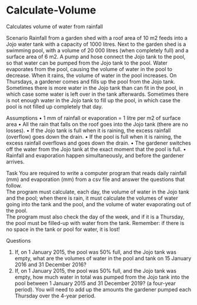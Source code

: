 # Calculate-Volume
Calculates volume of water from rainfall

Scenario
Rainfall from a garden shed with a roof area of 10 m2 feeds into a Jojo water tank with a capacity of 1000 litres.
Next to the garden shed is a swimming pool, with a volume of 20 000 litres (when completely full) and a surface area of 6 m2.
A pump and hose connect the Jojo tank to the pool, so that water can be pumped from the Jojo tank to the pool.
Water evaporates from the pool, causing the volume of water in the pool to decrease.  When it rains, the volume of water in the pool increases.
On Thursdays, a gardener comes and fills up the pool from the Jojo tank.  Sometimes there is more water in the Jojo tank than can fit in the pool, 
in which case some water is left over in the tank afterwards.  Sometimes there is not enough water in the Jojo tank to fill up the pool, in which case the pool is not filled up completely that day.

Assumptions
•	1 mm of rainfall or evaporation = 1 litre per m2 of surface area
•	All the rain that falls on the roof goes into the Jojo tank (there are no losses).
•	If the Jojo tank is full when it is raining, the excess rainfall (overflow) goes down the drain.
•	If the pool is full when it is raining, the excess rainfall overflows and goes down the drain.
•	The gardener switches off the water from the Jojo tank at the exact moment that the pool is full.
•	Rainfall and evaporation happen simultaneously, and before the gardener arrives.

Task
You are required to write a computer program that reads daily rainfall (mm) and evaporation (mm) from a csv file and answer the questions that follow.  
The program must calculate, each day, the volume of water in the Jojo tank and the pool; when there is rain, it must calculate the volumes of water 
going into the tank and the pool, and the volume of water evaporating out of the pool.  
The program must also check the day of the week, and if it is a Thursday, the pool must be filled-up with water from the tank.
Remember: if there is no space in the tank or pool for water, it is lost! 

Questions
1.	If, on 1 January 2015, the pool was 50% full, and the Jojo tank was empty, what are the volumes of water in the pool and tank on 15 January 2016 and 31 December 2016?
2.	If, on 1 January 2015, the pool was 50% full, and the Jojo tank was empty, how much water in total was pumped from the Jojo tank into the pool between 1 January 2015 and 31 December 2019?  (a four-year period).  You will need to add up the amounts the gardener pumped each Thursday over the 4-year period.
